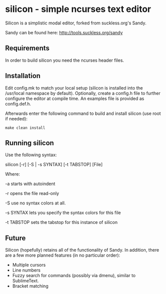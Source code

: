 silicon - simple ncurses text editor
=======

Silicon is a simplistic modal editor, forked from suckless.org's Sandy.

Sandy can be found here: http://tools.suckless.org/sandy

Requirements
------------
In order to build silicon you need the ncurses header files.

Installation
------------
Edit config.mk to match your local setup (silicon is installed into the
/usr/local namespace by default). Optionally, create a config.h file to
further configure the editor at compile time. An examples file is provided as
config.def.h.

Afterwards enter the following command to build and install silicon (use root if
needed):

    make clean install

Running silicon
-------------
Use the following syntax:

silicon [-r] [-S | -s SYNTAX] [-t TABSTOP] [File]

Where:

-a starts with autoindent

-r opens the file read-only

-S use no syntax colors at all.

-s SYNTAX lets you specify the syntax colors for this file

-t TABSTOP sets the tabstop for this instance of silicon


Future
------

Silicon (hopefully) retains all of the functionality of Sandy. In addition, there are a few more planned features (in no particular order):

* Multiple cursors
* Line numbers
* Fuzzy search for commands (possibly via dmenu), similar to SublimeText.
* Bracket matching

